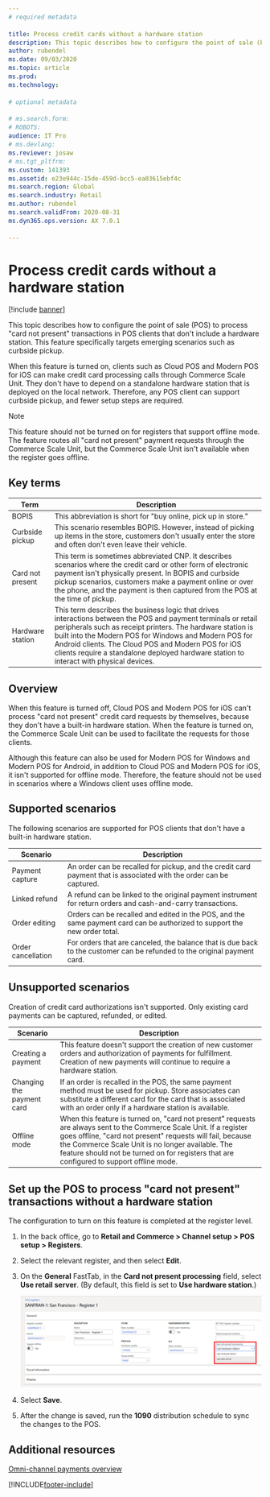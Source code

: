 ```yaml
---
# required metadata

title: Process credit cards without a hardware station
description: This topic describes how to configure the point of sale (POS) to process "card not present" transactions in POS clients that don't include a hardware station.
author: rubendel
ms.date: 09/03/2020
ms.topic: article
ms.prod: 
ms.technology: 

# optional metadata

# ms.search.form: 
# ROBOTS: 
audience: IT Pro
# ms.devlang: 
ms.reviewer: josaw
# ms.tgt_pltfrm: 
ms.custom: 141393
ms.assetid: e23e944c-15de-459d-bcc5-ea03615ebf4c
ms.search.region: Global
ms.search.industry: Retail
ms.author: rubendel
ms.search.validFrom: 2020-08-31
ms.dyn365.ops.version: AX 7.0.1

---
```


# Process credit cards without a hardware station

[!include [banner](../includes/banner.md)]

This topic describes how to configure the point of sale (POS) to process "card not present" transactions in POS clients that don't include a hardware station. This feature specifically targets emerging scenarios such as curbside pickup.

When this feature is turned on, clients such as Cloud POS and Modern POS for iOS can make credit card processing calls through Commerce Scale Unit. They don't have to depend on a standalone hardware station that is deployed on the local network. Therefore, any POS client can support curbside pickup, and fewer setup steps are required.

> [!NOTE]
> This feature should not be turned on for registers that support offline mode. The feature routes all "card not present" payment requests through the Commerce Scale Unit, but the Commerce Scale Unit isn't available when the register goes offline.

## Key terms

| Term | Description |
|---|---|
| BOPIS | This abbreviation is short for "buy online, pick up in store." |
| Curbside pickup | This scenario resembles BOPIS. However, instead of picking up items in the store, customers don't usually enter the store and often don't even leave their vehicle. |
| Card not present | This term is sometimes abbreviated CNP. It describes scenarios where the credit card or other form of electronic payment isn't physically present. In BOPIS and curbside pickup scenarios, customers make a payment online or over the phone, and the payment is then captured from the POS at the time of pickup. |
| Hardware station | This term describes the business logic that drives interactions between the POS and payment terminals or retail peripherals such as receipt printers. The hardware station is built into the Modern POS for Windows and Modern POS for Android clients. The Cloud POS and Modern POS for iOS clients require a standalone deployed hardware station to interact with physical devices. |

## Overview

When this feature is turned off, Cloud POS and Modern POS for iOS can't process "card not present" credit card requests by themselves, because they don't have a built-in hardware station. When the feature is turned on, the Commerce Scale Unit can be used to facilitate the requests for those clients.

Although this feature can also be used for Modern POS for Windows and Modern POS for Android, in addition to Cloud POS and Modern POS for iOS, it isn't supported for offline mode. Therefore, the feature should not be used in scenarios where a Windows client uses offline mode.

## Supported scenarios

The following scenarios are supported for POS clients that don't have a built-in hardware station.

| Scenario | Description |
|---|---|
| Payment capture | An order can be recalled for pickup, and the credit card payment that is associated with the order can be captured. |
| Linked refund | A refund can be linked to the original payment instrument for return orders and cash-and-carry transactions. |
| Order editing | Orders can be recalled and edited in the POS, and the same payment card can be authorized to support the new order total. |
| Order cancellation | For orders that are canceled, the balance that is due back to the customer can be refunded to the original payment card. |

## Unsupported scenarios

Creation of credit card authorizations isn't supported. Only existing card payments can be captured, refunded, or edited.

| Scenario | Description |
|---|---|
| Creating a payment | This feature doesn't support the creation of new customer orders and authorization of payments for fulfillment. Creation of new payments will continue to require a hardware station. |
| Changing the payment card | If an order is recalled in the POS, the same payment method must be used for pickup. Store associates can substitute a different card for the card that is associated with an order only if a hardware station is available. |
| Offline mode | When this feature is turned on, "card not present" requests are always sent to the Commerce Scale Unit. If a register goes offline, "card not present" requests will fail, because the Commerce Scale Unit is no longer available. The feature should not be turned on for registers that are configured to support offline mode. |

## Set up the POS to process "card not present" transactions without a hardware station

The configuration to turn on this feature is completed at the register level.

1. In the back office, go to **Retail and Commerce \> Channel setup \> POS setup \> Registers**.
2. Select the relevant register, and then select **Edit**.
3. On the **General** FastTab, in the **Card not present processing** field, select **Use retail server**. (By default, this field is set to **Use hardware station**.)

    ![Card not present processing field](media/PAYMENTS/CNP-POS.png)

4. Select **Save**.
5. After the change is saved, run the **1090** distribution schedule to sync the changes to the POS.

## Additional resources

[Omni-channel payments overview](https://docs.microsoft.com/dynamics365/commerce/omni-channel-payments)


[!INCLUDE[footer-include](../../includes/footer-banner.md)]